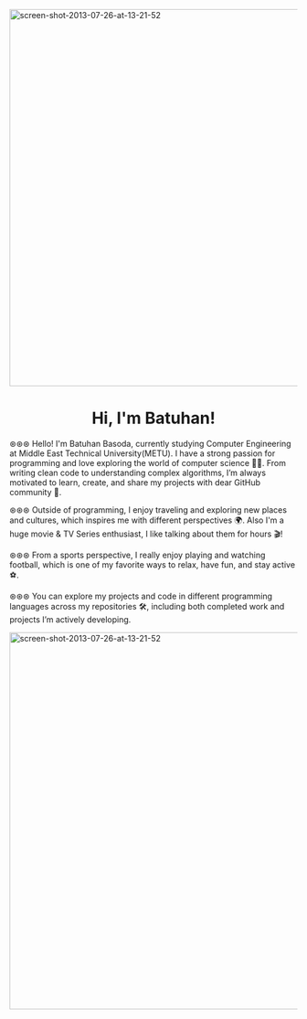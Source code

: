 <img width="879" height="660" alt="screen-shot-2013-07-26-at-13-21-52" src="https://github.com/user-attachments/assets/fcc733ad-a756-415e-b898-0145461ae07a" /><h1 align="center">Hi, I'm Batuhan!</h1>


⊛⊛⊛ Hello! I'm Batuhan Basoda, currently studying Computer Engineering at Middle East Technical University(METU). I have a strong passion for programming and love exploring the world of computer science 🧑‍💻. From writing clean code to understanding complex algorithms, I’m always motivated to learn, create, and share my projects with dear GitHub community 🐙.  

⊛⊛⊛  Outside of programming, I enjoy traveling and exploring new places and cultures, which inspires me with different perspectives 🌍. Also I'm a huge movie & TV Series enthusiast, I like talking about them for hours 🎬!

⊛⊛⊛  From a sports perspective, I really enjoy playing and watching football, which is one of my favorite ways to relax, have fun, and stay active ⚽. 

⊛⊛⊛  You can explore my projects and code in different programming languages across my repositories 🛠️, including both completed work and projects I’m actively developing. 



<img width="879" height="660" alt="screen-shot-2013-07-26-at-13-21-52" src="https://github.com/user-attachments/assets/ab84e6be-24b9-48ac-96b0-5b8a072bd788" />
